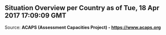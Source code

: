 ## Situation Overview per Country as of Tue, 18 Apr 2017 17:09:09 GMT

Source: **ACAPS (Assessment Capacities Project) - https://www.acaps.org**